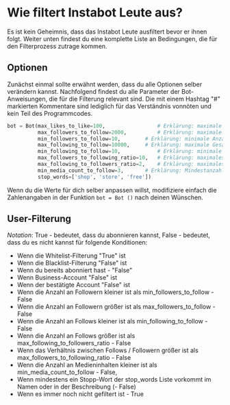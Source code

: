 ﻿# Wie filtert Instabot Leute aus?

Es ist kein Geheimnis, dass das Instabot Leute ausfiltert bevor er ihnen folgt. Weiter unten findest du eine komplette Liste an Bedingungen, die für den Filterprozess zutrage kommen.

## Optionen

Zunächst einmal sollte erwähnt werden, dass du alle Optionen selber verändern kannst. Nachfolgend findest du alle Parameter der Bot-Anweisungen, die für die Filterung relevant sind. Die mit einem Hashtag "#" markierten Kommentare sind lediglich für das Verständnis vonnöten und kein Teil des Programmcodes.

``` python
bot = Bot(max_likes_to_like=100,                 # Erklärung: maximale Anzahl der Likes bei 100
          max_followers_to_follow=2000,          # Erklärung: maximale Anzahl an Leuten, denen gefolgt werden soll (=200)
          min_followers_to_follow=10,		 # Erklärung: minimale Anzahl an Leuten, denen gefolgt werden soll (= 10)
          max_following_to_follow=10000,	 # Erklärung: maximale Gesamtanzahl an Followern (=10000)
          min_following_to_follow=10,            # Erklärung: minimale Anzahl an Followern (=10)
          max_followers_to_following_ratio=10,   # Erklärung: maximales Verhältnis von Followern zu gefolgten Personen (=10), d.h. die Zahl der Followern darf maximal 10x so groß sein wie die Anzahl der Leute, denen du folgst
          max_following_to_followers_ratio=2,    # Erklärung: maximales Verhältnis von gefolgten Personen zu Followern (=2), d.h. die Zahl der gefolgten Personen darf maximal doppelt so groß sein wie die Anzahl der Followern
          min_media_count_to_follow=3,		 # Erklärung: Mindestanzahl an medialen Inhalten, denen gefolgt wird (=3)
          stop_words=['shop', 'store', 'free'])
```
Wenn du die Werte für dich selber anpassen willst, modifiziere einfach die Zahlenangaben in der Funktion `bot = Bot ()` nach deinen Wünschen.

## User-Filterung

_Notation_: True - bedeutet, dass du abonnieren kannst, False - bedeutet, dass du es nicht kannst für folgende Konditionen:
* Wenn die Whitelist-Filterung "True" ist
* Wenn die Blacklist-Filterung "False" ist
* Wenn du bereits abonniert hast - "False"
* Wenn Business-Account "False" ist
* Wenn der bestätigte Account "False" ist
* Wenn die Anzahl an Followern kleiner ist als min_followers_to_follow - False
* Wenn die Anzahl an Followern größer ist als max_followers_to_follow - False
* Wenn die Anzahl an Follows kleiner ist als min_following_to_follow - False
* Wenn die Anzahl an Follows größer ist als max_following_to_followers_ratio - False
* Wenn das Verhältnis zwischen Follows / Followern größer ist als max_followers_to_following_ratio - False
* Wenn die Anzahl an Medieninhalten kleiner ist als min_media_count_to_follow - False,
* Wenn mindestens ein Stopp-Wort der stop_words Liste vorkommt im Namen oder in der Beschreibung (- False)
* Wenn es immer noch nicht gefiltert ist - True
